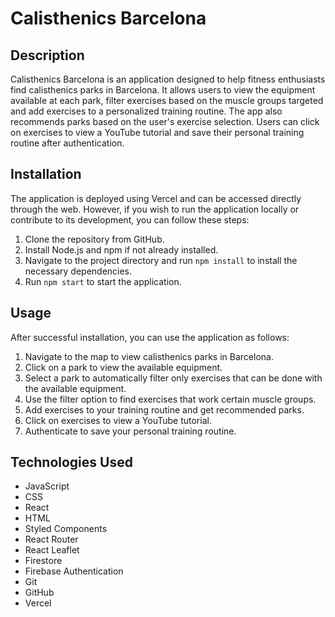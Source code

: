 # Calisthenics Barcelona

## Description
Calisthenics Barcelona is an application designed to help fitness enthusiasts find calisthenics parks in Barcelona. It allows users to view the equipment available at each park, filter exercises based on the muscle groups targeted and add exercises to a personalized training routine. The app also recommends parks based on the user's exercise selection. Users can click on exercises to view a YouTube tutorial and save their personal training routine after authentication.

## Installation
The application is deployed using Vercel and can be accessed directly through the web. However, if you wish to run the application locally or contribute to its development, you can follow these steps:

1. Clone the repository from GitHub.
2. Install Node.js and npm if not already installed.
3. Navigate to the project directory and run `npm install` to install the necessary dependencies.
4. Run `npm start` to start the application.

## Usage
After successful installation, you can use the application as follows:

1. Navigate to the map to view calisthenics parks in Barcelona.
2. Click on a park to view the available equipment.
3. Select a park to automatically filter only exercises that can be done with the available equipment. 
4. Use the filter option to find exercises that work certain muscle groups.
5. Add exercises to your training routine and get recommended parks.
6. Click on exercises to view a YouTube tutorial.
7. Authenticate to save your personal training routine.

## Technologies Used
- JavaScript
- CSS
- React
- HTML
- Styled Components
- React Router
- React Leaflet
- Firestore
- Firebase Authentication
- Git
- GitHub
- Vercel

